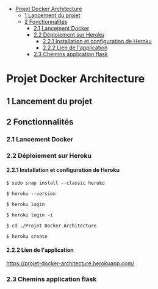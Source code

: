 - [Projet Docker Architecture](#projet-docker-architecture)
  - [1 Lancement du projet](#1-lancement-du-projet)
  - [2 Fonctionnalités](#2-fonctionnalités)
    - [2.1 Lancement Docker](#21-lancement-docker)
    - [2.2 Déploiement sur Heroku](#22-déploiement-sur-heroku)
      - [2.2.1 Installation et configuration de Heroku](#221-installation-et-configuration-de-heroku)
      - [2.2.2 Lien de l'application](#222-lien-de-lapplication)
    - [2.3 Chemins application flask](#23-chemins-application-flask)

# Projet Docker Architecture

## 1 Lancement du projet

## 2 Fonctionnalités

### 2.1 Lancement Docker

### 2.2 Déploiement sur Heroku

#### 2.2.1 Installation et configuration de Heroku

`$ sudo snap install --classic heroku`

`$ heroku --version`

`$ heroku login`

`$ heroku login -i`

`$ cd ./Projet Docker Architecture`

`$ heroku create`

#### 2.2.2 Lien de l'application

<https://projet-docker-architecture.herokuapp.com/>

### 2.3 Chemins application flask
